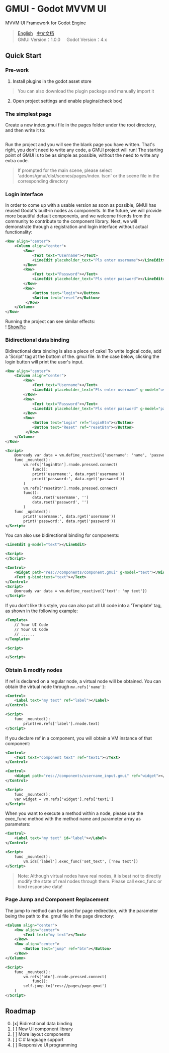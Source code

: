 # GMUI - Godot MVVM UI
MVVM UI Framework for Godot Engine  

> [English](https://github.com/JustDooooIt/GMUI)&nbsp;&nbsp;&nbsp;[中文文档](https://github.com/JustDooooIt/GMUI/blob/master/README.ZH.md)   
> GMUI Version：1.0.0   &nbsp;&nbsp;&nbsp;&nbsp;Godot Version：4.x   

## Quick Start  

### Pre-work  

1. Install plugins in the godot asset store  
> You can also download the plugin package and manually import it  
2. Open project settings and enable plugins(check box)  

### The simplest page  
Create a new index.gmui file in the pages folder under the root directory, and then write it to:   

```xml

```

Run the project and you will see the blank page you have written. That's right, you don't need to write any code, a GMUI project will run! The starting point of GMUI is to be as simple as possible, without the need to write any extra code.  

>If prompted for the main scene, please select 'addons/gmui/dist/scenes/pages/index. tscn' or the scene file in the corresponding directory  

### Login interface
In order to come up with a usable version as soon as possible, GMUI has reused Godot's built-in nodes as components. In the future, we will provide more beautiful default components, and we welcome friends from the community to contribute to the component library. Next, we will demonstrate through a registration and login interface without actual functionality: 

```xml
<Row align="center">
    <Column align="center">
        <Row>
            <Text text="Username"></Text>
            <LineEdit placeholder_text="Pls enter username"></LineEdit>
        </Row>
        <Row>
            <Text text="Password"></Text>
            <LineEdit placeholder_text="Pls enter password"></LineEdit>
        </Row>
        <Row>
            <Button text="login"></Button>
            <Button text="reset"></Button>
         </Row>
    </Column>
</Row>
```

Running the project can see similar effects:  
! [ShowPic](https://s1.ax1x.com/2023/06/14/pCnM956.png)  

### Bidirectional data binding  
Bidirectional data binding is also a piece of cake! To write logical code, add a 'Script' tag at the bottom of the. gmui file. In the case below, clicking the login button will print the user's input.  

```xml
<Row align="center">
    <Column align="center">
        <Row>
            <Text text="Username"></Text>
            <LineEdit placeholder_text="Pls enter username" g-model="username"></LineEdit>
        </Row>
        <Row>
            <Text text="Password"></Text>
            <LineEdit placeholder_text="Pls enter password" g-model="password"></LineEdit>
        </Row>
        <Row>
            <Button text="Login" ref="loginBtn"></Button>
            <Button text="Reset" ref="resetBtn"></Button>
         </Row>
    </Column>
</Row>

<Script>
    @onready var data = vm.define_reactive({'username': 'name', 'password': '123'})
    func _mounted():
        vm.refs['loginBtn'].rnode.pressed.connect(
            func():
            print('username:', data.rget('username'))
            print('password:', data.rget('password'))
        )
        vm.refs['resetBtn'].rnode.pressed.connect(
        func():
            data.rset('username', '')
            data.rset('password', '')
        )
    func _updated():
        print('username:', data.rget('username'))
        print('password:', data.rget('password'))
</Script>
```  


You can also use bidirectional binding for components:  

```xml
<LineEdit g-model="text"></LineEdit>

<Script>
</Script>
```

```xml
<Control>
    <Widget path="res://components/component.gmui" g-model="text"></Widget>
    <Text g-bind:text="text"></Text>
</Control>
<Script>
    @onready var data = vm.define_reactive({'text': 'my text'})
</Script>
```  

If you don't like this style, you can also put all UI code into a 'Template' tag, as shown in the following example:  

```xml
<Template>
    // Your UI Code  
    // Your UI Code  
    // ......  
</Template>

<Script>

</Script>
```

### Obtain & modify nodes
If ref is declared on a regular node, a virtual node will be obtained. You can obtain the virtual node through `mv.refs['name']`:  

```xml
<Control>
    <Label text="my text" ref="label"></Label>
</Control>

<Script>
    func _mounted():
        print(vm.refs['label'].rnode.text)
</Script>
```  

If you declare ref in a component, you will obtain a VM instance of that component:  

```xml
<Control>
    <Text text="component text" ref="text1"></Text>
</Control>
```  

```xml
<Control>
    <Widget path="res://components/username_input.gmui" ref="widget"></Widget>
</Control>

<Script>
    func _mounted():
    var widget = vm.refs['widget'].refs['text1']
</Script>
```   

When you want to execute a method within a node, please use the exec_func method with the method name and parameter array as parameters:  

```xml
<Control>
    <Label text="my text" id="label"></Label>
</Control>

<Script>
    func _mounted():
        vm.ids['label'].exec_func('set_text', ['new text'])
</Script>
```  

> Note: Although virtual nodes have real nodes, it is best not to directly modify the state of real nodes through them. Please call exec_func or bind responsive data!  

### Page Jump and Component Replacement
The jump to method can be used for page redirection, with the parameter being the path to the. gmui file in the page directory:  

```xml
<Column align="center">
    <Row align="center">
        <Text text="my text"></Text>
    </Row>
    <Row align="center">
        <Button text="jump" ref="btn"></Button>
    </Row>
</Column>

<Script>
    func _mounted():
        vm.refs['btn'].rnode.pressed.connect(
            func():
        self.jump_to('res://pages/page.gmui')
    )
</Script>
```  

## Roadmap  

0. [x] Bidirectional data binding
1. [ ] New UI component library
2. [ ] More layout components
3. [ ] C # language support
4. [ ] Responsive UI programming
